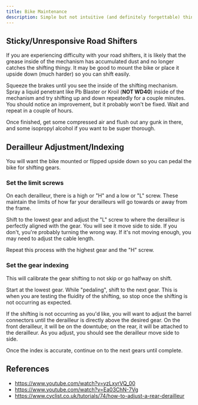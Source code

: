 ```yaml
---
title: Bike Maintenance
description: Simple but not intuitive (and definitely forgettable) things about maintaining my bike.
---
```


## Sticky/Unresponsive Road Shifters

If you are experiencing difficulty with your road shifters, it is likely that the grease inside of the mechanism has accumulated dust and no longer catches the shifting thingy. It may be good to mount the bike or place it upside down (much harder) so you can shift easily.

Squeeze the brakes until you see the inside of the shifting mechanism. Spray a liquid penetrant like Pb Blaster or Kroil (**NOT WD40**) inside of the mechanism and try shifting up and down repeatedly for a couple minutes. You should notice an improvement, but it probably won't be fixed. Wait and repeat in a couple of hours.

Once finished, get some compressed air and flush out any gunk in there, and some isopropyl alcohol if you want to be super thorough.

## Derailleur Adjustment/Indexing

You will want the bike mounted or flipped upside down so you can pedal the bike for shifting gears.

### Set the limit screws

On each derailleur, there is a high or "H" and a low or "L" screw. These maintain the limits of how far your derailleurs will go towards or away from the frame. 

Shift to the lowest gear and adjust the "L" screw to where the derailleur is perfectly aligned with the gear. You will see it move side to side. If you don't, you're probably turning the wrong way. If it's not moving enough, you may need to adjust the cable length.

Repeat this process with the highest gear and the "H" screw.

### Set the gear indexing

This will calibrate the gear shifting to not skip or go halfway on shift.

Start at the lowest gear. While "pedaling", shift to the next gear. This is when you are testing the fluidity of the shifting, so stop once the shifting is not occurring as expected.

If the shifting is not occurring as you'd like, you will want to adjust the barrel connectors until the derailleur is directly above the desired gear. On the front derailleur, it will be on the downtube; on the rear, it will be attached to the derailleur. As you adjust, you should see the derailleur move side to side. 

Once the index is accurate, continue on to the next gears until complete.

## References

- https://www.youtube.com/watch?v=yzLxyrVQ_00
- https://www.youtube.com/watch?v=Ea03ChN-7Vg
- https://www.cyclist.co.uk/tutorials/74/how-to-adjust-a-rear-derailleur